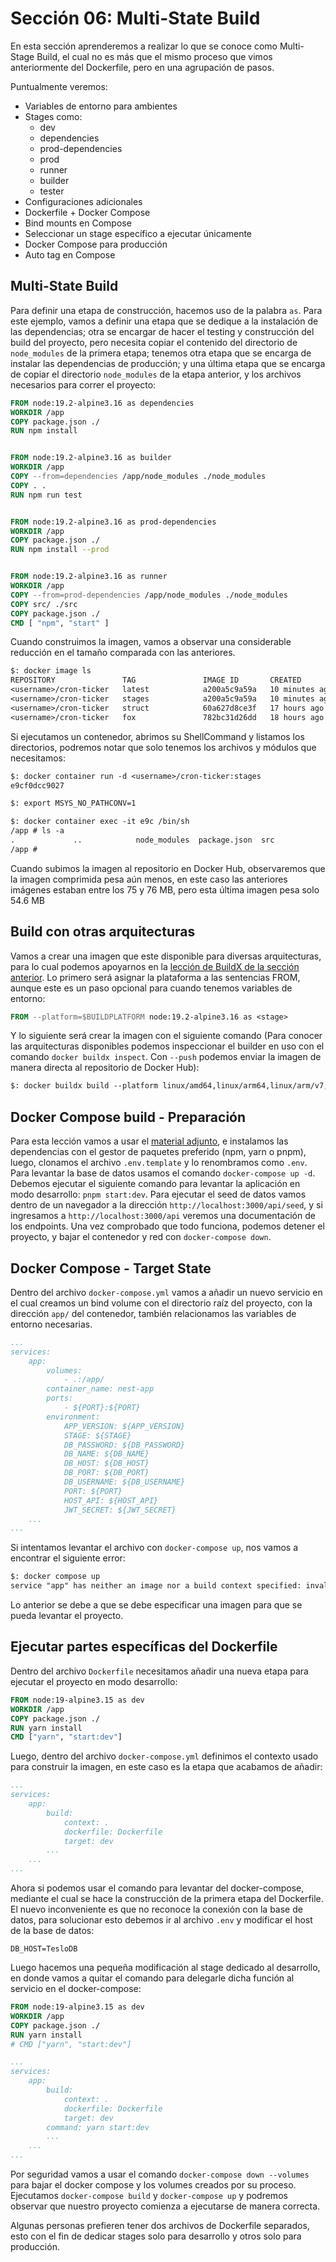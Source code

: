 # Sección 06: Multi-State Build

En esta sección aprenderemos a realizar lo que se conoce como Multi-Stage Build, el cual no es más que el mismo proceso que vimos anteriormente del Dockerfile, pero en una agrupación de pasos.

Puntualmente veremos:

- Variables de entorno para ambientes
- Stages como:
  - dev
  - dependencies
  - prod-dependencies
  - prod
  - runner
  - builder
  - tester
- Configuraciones adicionales
- Dockerfile + Docker Compose
- Bind mounts en Compose
- Seleccionar un stage específico a ejecutar únicamente
- Docker Compose para producción
- Auto tag en Compose

## Multi-State Build

Para definir una etapa de construcción, hacemos uso de la palabra `as`. Para este ejemplo, vamos a definir una etapa que se dedique a la instalación de las dependencias; otra se encargar de hacer el testing y construcción del build del proyecto, pero necesita copiar el contenido del directorio de `node_modules` de la primera etapa; tenemos otra etapa que se encarga de instalar las dependencias de producción; y una última etapa que se encarga de copiar el directorio `node_modules` de la etapa anterior, y los archivos necesarios para correr el proyecto:

```Dockerfile
FROM node:19.2-alpine3.16 as dependencies
WORKDIR /app
COPY package.json ./
RUN npm install


FROM node:19.2-alpine3.16 as builder
WORKDIR /app
COPY --from=dependencies /app/node_modules ./node_modules
COPY . .
RUN npm run test


FROM node:19.2-alpine3.16 as prod-dependencies
WORKDIR /app
COPY package.json ./
RUN npm install --prod


FROM node:19.2-alpine3.16 as runner
WORKDIR /app
COPY --from=prod-dependencies /app/node_modules ./node_modules
COPY src/ ./src
COPY package.json ./
CMD [ "npm", "start" ]
```

Cuando construimos la imagen, vamos a observar una considerable reducción en el tamaño comparada con las anteriores.

```txt
$: docker image ls
REPOSITORY               TAG               IMAGE ID       CREATED          SIZE
<username>/cron-ticker   latest            a200a5c9a59a   10 minutes ago   193MB
<username>/cron-ticker   stages            a200a5c9a59a   10 minutes ago   193MB
<username>/cron-ticker   struct            60a627d8ce3f   17 hours ago     254MB
<username>/cron-ticker   fox               782bc31d26dd   18 hours ago     256MB
```

Si ejecutamos un contenedor, abrimos su ShellCommand y listamos los directorios, podremos notar que solo tenemos los archivos y módulos que necesitamos:

```txt
$: docker container run -d <username>/cron-ticker:stages
e9cf0dcc9027

$: export MSYS_NO_PATHCONV=1

$: docker container exec -it e9c /bin/sh
/app # ls -a
.             ..            node_modules  package.json  src
/app #
```

Cuando subimos la imagen al repositorio en Docker Hub, observaremos que la imagen comprimida pesa aún menos, en este caso las anteriores imágenes estaban entre los 75 y 76 MB, pero esta última imagen pesa solo 54.6 MB

## Build con otras arquitecturas

Vamos a crear una imagen que este disponible para diversas arquitecturas, para lo cual podemos apoyarnos en la [lección de BuildX de la sección anterior](../05-Dockerfile_Crear_Imagenes/README.md#buildx). Lo primero será asignar la plataforma a las sentencias FROM, aunque este es un paso opcional para cuando tenemos variables de entorno:

```Dockerfile
FROM --platform=$BUILDPLATFORM node:19.2-alpine3.16 as <stage>
```

Y lo siguiente será crear la imagen con el siguiente comando (Para conocer las arquitecturas disponibles podemos inspeccionar el builder en uso con el comando `docker buildx inspect`. Con `--push` podemos enviar la imagen de manera directa al repositorio de Docker Hub):

```txt
$: docker buildx build --platform linux/amd64,linux/arm64,linux/arm/v7,linux/riscv64,linux/ppc64le,linux/s390x,linux/386,linux/mips64le -t <username>/cron-ticker:ninja --push .
```

## Docker Compose build - Preparación

Para esta lección vamos a usar el [material adjunto](teslo-shop/), e instalamos las dependencias con el gestor de paquetes preferido (npm, yarn o pnpm), luego, clonamos el archivo `.env.template` y lo renombramos como `.env`. Para levantar la base de datos usamos el comando `docker-compose up -d`. Debemos ejecutar el siguiente comando para levantar la aplicación en modo desarrollo: `pnpm start:dev`. Para ejecutar el seed de datos vamos dentro de un navegador a la dirección `http://localhost:3000/api/seed`, y si ingresamos a `http://localhost:3000/api` veremos una documentación de los endpoints. Una vez comprobado que todo funciona, podemos detener el proyecto, y bajar el contenedor y red con `docker-compose down`.

## Docker Compose - Target State

Dentro del archivo `docker-compose.yml` vamos a añadir un nuevo servicio en el cual creamos un bind volume con el directorio raíz del proyecto, con la dirección `app/` del contenedor, también relacionamos las variables de entorno necesarias.

```yaml
...
services:
    app:
        volumes:
            - .:/app/
        container_name: nest-app
        ports:
            - ${PORT}:${PORT}
        environment:
            APP_VERSION: ${APP_VERSION}
            STAGE: ${STAGE}
            DB_PASSWORD: ${DB_PASSWORD}
            DB_NAME: ${DB_NAME}
            DB_HOST: ${DB_HOST}
            DB_PORT: ${DB_PORT}
            DB_USERNAME: ${DB_USERNAME}
            PORT: ${PORT}
            HOST_API: ${HOST_API}
            JWT_SECRET: ${JWT_SECRET}
    ...
...
```

Si intentamos levantar el archivo con `docker-compose up`, nos vamos a encontrar el siguiente error:

```txt
$: docker compose up
service "app" has neither an image nor a build context specified: invalid compose project
```

Lo anterior se debe a que se debe especificar una imagen para que se pueda levantar el proyecto.

## Ejecutar partes específicas del Dockerfile

Dentro del archivo `Dockerfile` necesitamos añadir una nueva etapa para ejecutar el proyecto en modo desarrollo:

```Dockerfile
FROM node:19-alpine3.15 as dev
WORKDIR /app
COPY package.json ./
RUN yarn install
CMD ["yarn", "start:dev"]
```

Luego, dentro del archivo `docker-compose.yml` definimos el contexto usado para construir la imagen, en este caso es la etapa que acabamos de añadir:

```yaml
...
services:
    app:
        build:
            context: .
            dockerfile: Dockerfile
            target: dev
        ...
    ...
...
```

Ahora si podemos usar el comando para levantar del docker-compose, mediante el cual se hace la construcción de la primera etapa del Dockerfile. El nuevo inconveniente es que no reconoce la conexión con la base de datos, para solucionar esto debemos ir al archivo `.env` y modificar el host de la base de datos:

```.env
DB_HOST=TesloDB
```

Luego hacemos una pequeña modificación al stage dedicado al desarrollo, en donde vamos a quitar el comando para delegarle dicha función al servicio en el docker-compose:

```Dockerfile
FROM node:19-alpine3.15 as dev
WORKDIR /app
COPY package.json ./
RUN yarn install
# CMD ["yarn", "start:dev"]
```

```yaml
...
services:
    app:
        build:
            context: .
            dockerfile: Dockerfile
            target: dev
        command: yarn start:dev
        ...
    ...
...
```

Por seguridad vamos a usar el comando `docker-compose down --volumes` para bajar el docker compose y los volumes creados por su proceso. Ejecutamos `docker-compose build` y `docker-compose up` y podremos observar que nuestro proyecto comienza a ejecutarse de manera correcta.

Algunas personas prefieren tener dos archivos de Dockerfile separados, esto con el fin de dedicar stages solo para desarrollo y otros solo para producción.
